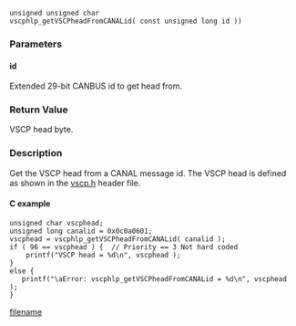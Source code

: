 

```clike
unsigned unsigned char 
vscphlp_getVSCPheadFromCANALid( const unsigned long id ))
```

### Parameters

#### id
Extended 29-bit CANBUS id to get head from.

### Return Value
VSCP head byte.

### Description
Get the VSCP head from a CANAL message id. The VSCP head is defined as shown in the [vscp.h](https://github.com/grodansparadis/vscp_software/blob/master/src/vscp/common/vscp.h) header file. 

#### C example

```clike
unsigned char vscphead;
unsigned long canalid = 0x0c0a0601;
vscphead = vscphlp_getVSCPheadFromCANALid( canalid );
if ( 96 == vscphead ) {  // Priority == 3 Not hard coded
    printf("VSCP head = %d\n", vscphead );
}
else {
   printf("\aError: vscphlp_getVSCPheadFromCANALid = %d\n", vscphead );
}
```



[filename](./bottom_copyright.md ':include')
